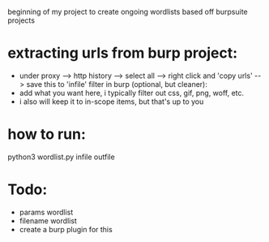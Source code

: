 beginning of my project to create ongoing wordlists based off burpsuite projects

# extracting urls from burp project:
- under proxy --> http history --> select all --> right click and 'copy urls' --> save this to 'infile'
filter in burp (optional, but cleaner):
- add what you want here, i typically filter out css, gif, png, woff, etc.
- i also will keep it to in-scope items, but that's up to you

# how to run:

python3 wordlist.py infile outfile


# Todo:
- params wordlist
- filename wordlist
- create a burp plugin for this
